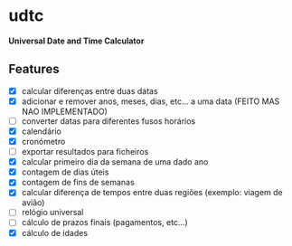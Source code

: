# udtc

**Universal Date and Time Calculator**


## Features

- [X] calcular diferenças entre duas datas
- [X] adicionar e remover anos, meses, dias, etc... a uma data (FEITO MAS NAO IMPLEMENTADO)
- [ ] converter datas para diferentes fusos horários
- [X] calendário
- [X] cronómetro
- [ ] exportar resultados para ficheiros
- [X] calcular primeiro dia da semana de uma dado ano
- [X] contagem de dias úteis
- [X] contagem de fins de semanas
- [X] calcular diferença de tempos entre duas regiões (exemplo: viagem de
      avião)
- [ ] relógio universal
- [ ] cálculo de prazos finais (pagamentos, etc...)
- [X] cálculo de idades
